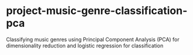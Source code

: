 # project-music-genre-classification-pca
Classifying music genres using Principal Component Analysis (PCA) for dimensionality reduction and logistic regression for classification
